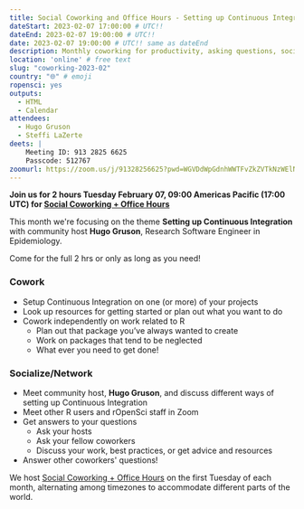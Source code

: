 ```yaml
---
title: Social Coworking and Office Hours - Setting up Continuous Integration
dateStart: 2023-02-07 17:00:00 # UTC!!
dateEnd: 2023-02-07 19:00:00 # UTC!!
date: 2023-02-07 19:00:00 # UTC!! same as dateEnd
description: Monthly coworking for productivity, asking questions, socializing
location: 'online' # free text
slug: "coworking-2023-02"
country: "🌐" # emoji
ropensci: yes
outputs:
  - HTML
  - Calendar
attendees:
  - Hugo Gruson
  - Steffi LaZerte
deets: |
    Meeting ID: 913 2825 6625
    Passcode: 512767
zoomurl: https://zoom.us/j/91328256625?pwd=WGVDdWpGdnhWWTFvZkZVTkNzWElNQT09
---
```


<!--
```{r}
d <- lubridate::ymd_hms('2023-02-07 09:00:00', tz = 'America/Vancouver')
lubridate::with_tz(d, 'UTC')
lubridate::with_tz(d, 'America/Winnipeg')
```
-->

**Join us for 2 hours Tuesday February 07, 09:00 Americas Pacific (17:00 UTC) for 
[Social Coworking + Office Hours](/blog/2021/08/17/coworking-sessions/)**

This month we're focusing on the theme **Setting up Continuous Integration** 
with community host **Hugo Gruson**, Research Software Engineer in Epidemiology.

Come for the full 2 hrs or only as long as you need!

### Cowork

- Setup Continuous Integration on one (or more) of your projects
- Look up resources for getting started or plan out what you want to do
- Cowork independently on work related to R
    - Plan out that package you’ve always wanted to create
    - Work on packages that tend to be neglected
    - What ever you need to get done!

### Socialize/Network

- Meet community host, **Hugo Gruson**, and discuss different ways of setting up 
  Continuous Integration
- Meet other R users and rOpenSci staff in Zoom
- Get answers to your questions
    - Ask your hosts
    - Ask your fellow coworkers
    - Discuss your work, best practices, or get advice and resources
- Answer other coworkers' questions!

We host 
[Social Coworking + Office Hours](/blog/2021/08/17/coworking-sessions/) 
on the first Tuesday of each month, alternating among timezones to 
accommodate different parts of the world.
